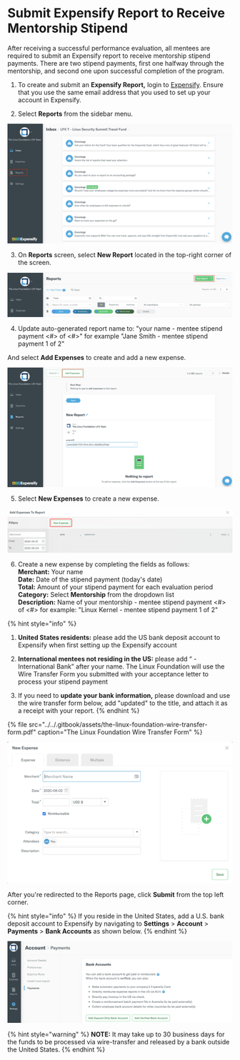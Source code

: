 # Submit Expensify Report to Receive Mentorship Stipend

After receiving a successful performance evaluation, all mentees are required to submit an Expensify report to receive mentorship stipend payments. There are two stipend payments, first one halfway through the mentorship, and second one upon successful completion of the program. 

1. To create and submit an **Expensify Report,** login to [Expensify](%20https://www.expensify.com). Ensure that you use the same email address that you used to set up your account in Expensify.

2. Select **Reports** from the sidebar menu.

![](../../.gitbook/assets/reports.png)

3. On **Reports** screen, select **New Report** located in the top-right corner of the screen.

![](../../.gitbook/assets/new-report.png)

4. Update auto-generated report name to: "your name - mentee stipend payment &lt;\#&gt; of &lt;\#&gt;" for example "Jane Smith - mentee stipend payment 1 of 2"

And select **Add Expenses** to create and add  a new expense.

![](../../.gitbook/assets/add-expenses.png)

5. Select **New Expenses** to create a new expense.

![](../../.gitbook/assets/new-expense.png)

6. Create a new expense by completing the fields as follows:  
     **Merchant:** Your name   
     **Date:** Date of the stipend payment \(today's date\)  
     **Total:** Amount of your stipend payment for each evaluation period   
     **Category:** Select **Mentorship** from the dropdown list  
     **Description:** Name of your mentorship - mentee stipend payment &lt;\#&gt; of &lt;\#&gt;  for example: "Linux Kernel - mentee stipend payment 1 of 2" 

{% hint style="info" %}


1. **United States residents:** please add the US bank deposit account to Expensify when first setting up the Expensify account 

2. **International mentees not residing in the US:** please add “ - International Bank”   after your name. The Linux Foundation will use the Wire Transfer Form you submitted with your acceptance letter to process your stipend payment

3. If you need to **update your bank information,** please download and use the wire transfer form below, add "updated" to the title, and attach it as a receipt with your report. 
{% endhint %}

{% file src="../../.gitbook/assets/the-linux-foundation-wire-transfer-form.pdf" caption="The Linux Foundation Wire Transfer Form" %}

![](../../.gitbook/assets/create-new-expense-screenshot-second-step.png)

After you're redirected to the Reports page, click **Submit** from the top left corner.

{% hint style="info" %}
If you reside in the United States, add a U.S. bank deposit account to Expensify by navigating to  **Settings** &gt; **Account** &gt; **Payments** &gt; **Bank Accounts** as shown below.
{% endhint %}

![](../../.gitbook/assets/add-us-bank-account.png)

{% hint style="warning" %}
**NOTE:** It may take up to 30 business days for the funds to be processed via wire-transfer and released by a bank outside the United States. 
{% endhint %}

